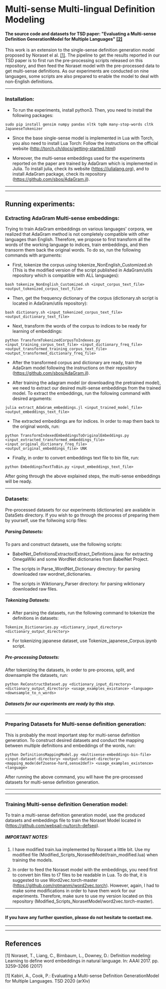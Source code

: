 # Multi-sense Multi-lingual Definition Modeling
#### The source code and datasets for TSD paper: "Evaluating a Multi-sense Definition GenerationModel for Multiple Languages" [[2]](#2)

This work is an extension to the single-sense definition generation model proposed by Noraset el al. [[1]](#1). The pipeline to get the results reported in our TSD paper is to first run the pre-processing scripts released on this repository, and then feed the Noraset model with the pre-processed data to get multi-sense definitions. As our experiments are conducted on nine languages, some scripts are also prepared to enable the model to deal with non-English definitions.

---
### Installation:

* To run the experiments, install python3. Then, you need to install the following packages:

`
sudo pip install gensim numpy pandas nltk tqdm many-stop-words cltk JapaneseTokenizer
`

* Since the base single-sense model is implemented in Lua with Torch, you also need to install Lua Torch:
Follow the instructions on the official website (http://torch.ch/docs/getting-started.html)

* Moreover, the multi-sense embeddings used for the experiments reported on the paper are trained by AdaGram which is implemented in Julia. To install julia, check its website (https://julialang.org), and to install AdaGram package, check its repository (https://github.com/sbos/AdaGram.jl).

---
---
## Running experiments:

### Extracting AdaGram Multi-sense embeddings:

Trying to train AdaGram embeddings on various languages' corpora, we realized that AdaGram method is not completely compatible with other languages than English. Therefore, we propose to first transform all the words of the working language to indices, train embeddings, and then transorm them back the original words. To do so, run the following commands with arguments:

* First, tokenize the corpus using tokenize_NonEnglish_Customized.sh (This is the modified version of the script published in AdaGram/utils repository which is compatible with ALL languages):

`
bash tokenize_NonEnglish_Customized.sh <input_corpus_text_file> <output_tokenized_corpus_text_file>
`

* Then, get the frequency dictionary of the corpus (dictionary.sh script is located in AdaGram/utils repository):

`
bash dictionary.sh <input_tokenized_corpus_text_file> <output_dictionary_text_file>
`

* Next, transform the words of the corpus to indices to be ready for learning of embeddings:

`
python TransformTokenizedCorpusToIndexes.py <input_training_corpus_text_file> <input_dictionary_freq_file> <output_transformed_training_corpus_text_file> <output_transformed_dictionary_freq_file>
`

* After the transformed corpus and dictionary are ready, train the AdaGram model following the instructions on their repository (https://github.com/sbos/AdaGram.jl).

* After training the adagram model (or downloading the pretrained model), we need to extract our desired multi-sense embeddings from the trained model. To extract the embeddings, run the following command with desired arguments:

`
julia extract_AdaGram_embeddings.jl <input_trained_model_file> <output_embeddings_text_file>
`

* The extracted embeddings are for indices. In order to map them back to the original words, run:

`
python TransformIndexedEmbeddingsToOriginalEmbeddings.py <input_extracted_transformed_embeddings_file> <input_original_dictionary_freq_file> <output_original_embeddings_file> UNK
`

* Finally, in order to convert embeddings text file to bin file, run:

`
python EmbeddingsTextToBin.py <input_embeddings_text_file>
`

After going through the above explained steps, the multi-sense embeddings will be ready.

---
### Datasets:
Pre-processed datasets for our experiments (dictionaries) are available in DataSets directory. If you wish to go through the process of preparing them by yourself, use the follwoing scrip files:

##### Parsing Datasets:
To pars and construct datasets, use the following scripts:

* BabelNet_DefinitionsExtractor/Extract_Definitions.java: for extracting OmegaWiki and some WordNet dictionaries from BabelNet Project.

* The scripts in Parse_WordNet_Dictionary directory: for parsing downloaded raw wordnet_dictionaries.

* The scripts in Wiktionary_Parser directory: for parsing wiktionary downloaded raw files.

##### Tokenizing Datasets:

* After parsing the datasets, run the following command to tokenize the definitions in datasets:

`
Tokenize_Dictionaries.py <dictionary_input_directory> <dictionary_output_directory>
`

* For tokenizing japanese dataset, use Tokenize_japanese_Corpus.ipynb script.

##### Pre-processing Datasets:

After tokenizing the datasets, in order to pre-process, split, and downsample the datasets, run:

`
python ReConstructDataset.py <dictionary_input_directory> <dictionary_output_directory> <usage_examples_existance> <language> <downsample_to_n_words>
`

##### Datasets for our experiments are ready by this step.

---
### Preparing Datasets for Multi-sense definition generation:

This is probably the most important step for multi-sense definition generation. To construct desired datasets and conduct the mapping between multiple definitions and embeddings of the words, run:

`
python DefinitionsMappingModel.py <multisense-embeddings-bin-file> <input-dataset-directory> <output-dataset-directory> <mapping_mode(def2sense-hard,sense2def)> <usage_examples_existence> <language>
`

After running the above command, you will have the pre-processed datasets for multi-sense definition generation.

---
---
### Training Multi-sense definition Generation model:

To train a multi-sense definition generation model, use the produced datasets and embeddings file to train the Noraset Model located in (https://github.com/websail-nu/torch-defseq).

##### IMPORTANT NOTES:

1) I have modified train.lua implemented by Noraset a little bit. Use my modified file (Modified_Scripts_NorasetModel/train_modified.lua) when training the models.

2) In order to feed the Noraset model with the embeddings, you need first to convert bin files to t7 files to be readable in Lua. To do that, it is suggested to use Word2vec.torch-master (https://github.com/rotmanmi/word2vec.torch). However, again, I had to make some modifications in order to have them work for our experiments. Therefore, make sure to use my version located on this repository (Modified_Scripts_NorasetModel/word2vec.torch-master).

---
#### If you have any further question, please do not hesitate to contact me.

---
---
## References
<a id="1">[1]</a> 
Noraset, T., Liang, C., Birnbaum, L., Downey, D.: Definition modeling: Learning to define word embeddings in natural language. In: AAAI 2017. pp. 3259–3266 (2017)

<a id="1">[1]</a> 
Kabiri, A., Cook, P.: Evaluating a Multi-sense Definition GenerationModel for Multiple Languages. TSD 2020 (arXiv)
